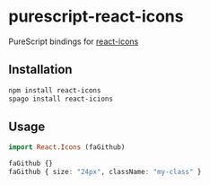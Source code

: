 # purescript-react-icons

PureScript bindings for [react-icons](https://react-icons.github.io/react-icons)

## Installation

```bash
npm install react-icons
spago install react-icions
```

## Usage

```purescript
import React.Icons (faGithub)

faGithub {}
faGithub { size: "24px", className: "my-class" }
```
